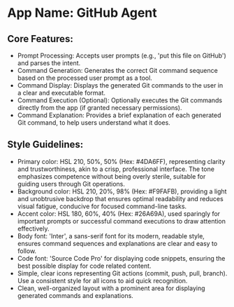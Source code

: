# **App Name**: GitHub Agent

## Core Features:

- Prompt Processing: Accepts user prompts (e.g., 'put this file on GitHub') and parses the intent.
- Command Generation: Generates the correct Git command sequence based on the processed user prompt as a tool.
- Command Display: Displays the generated Git commands to the user in a clear and executable format.
- Command Execution (Optional): Optionally executes the Git commands directly from the app (if granted necessary permissions).
- Command Explanation: Provides a brief explanation of each generated Git command, to help users understand what it does.

## Style Guidelines:

- Primary color: HSL 210, 50%, 50% (Hex: #4DA6FF), representing clarity and trustworthiness, akin to a crisp, professional interface. The tone emphasizes competence without being overly sterile, suitable for guiding users through Git operations.
- Background color: HSL 210, 20%, 98% (Hex: #F9FAFB), providing a light and unobtrusive backdrop that ensures optimal readability and reduces visual fatigue, conducive for focused command-line tasks.
- Accent color: HSL 180, 60%, 40% (Hex: #26A69A), used sparingly for important prompts or successful command executions to draw attention effectively.
- Body font: 'Inter', a sans-serif font for its modern, readable style, ensures command sequences and explanations are clear and easy to follow.
- Code font: 'Source Code Pro' for displaying code snippets, ensuring the best possible display for code related content.
- Simple, clear icons representing Git actions (commit, push, pull, branch). Use a consistent style for all icons to aid quick recognition.
- Clean, well-organized layout with a prominent area for displaying generated commands and explanations.
